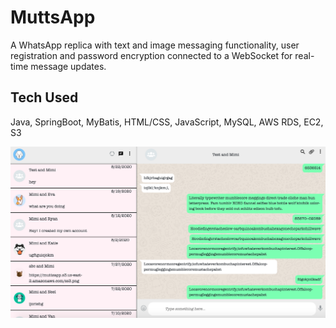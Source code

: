 # MuttsApp

A WhatsApp replica with text and image messaging functionality, user registration and password encryption connected to a WebSocket for real-time message updates.

## Tech Used

Java, SpringBoot, MyBatis, HTML/CSS, JavaScript, MySQL, AWS RDS, EC2, S3

![alt text](https://github.com/mimimysam/muttsapp_fullstack/blob/master/muttsapp_screen_shot.png)
